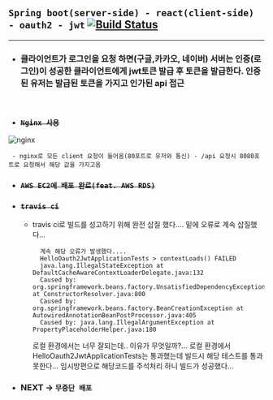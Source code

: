 ## ```Spring boot(server-side) - react(client-side) - oauth2 - jwt``` [![Build Status](https://app.travis-ci.com/beomsun1234/springboot-react-oauth2-jwt.svg?branch=main)](https://app.travis-ci.com/beomsun1234/springboot-react-oauth2-jwt)

-----

- ### 클라이언트가 로그인을 요청 하면(구글,카카오, 네이버) 서버는 인증(로그인)이 성공한 클라이언트에게 jwt토큰 발급 후 토큰을 발급한다. 인증된 유저는 발급된 토큰을 가지고 인가된 api 접근
<br>


- ### ~~```Nginx 사용```~~



![nginx](https://user-images.githubusercontent.com/68090443/133868869-7a9a9a8d-61ff-45a3-b9eb-2ce4be40c458.PNG)



     - nginx로 모든 client 요청이 들어옴(80포트로 유저와 통신) - /api 요청시 8080포트로 요청해서 해당 값을 가지고옴 




- ### ~~```AWS EC2에 배포 완료(feat. AWS RDS)```~~

- ### ~~```travis ci```~~ 

    - travis ci로 빌드를 성고하기 위해 완전 삽질 했다.... 밑에 오류로 계속 삽질했다...

            계속 해당 오류가 발생했다....
            HelloOauth2JwtApplicationTests > contextLoads() FAILED
            java.lang.IllegalStateException at DefaultCacheAwareContextLoaderDelegate.java:132
            Caused by: org.springframework.beans.factory.UnsatisfiedDependencyException at ConstructorResolver.java:800
            Caused by: org.springframework.beans.factory.BeanCreationException at AutowiredAnnotationBeanPostProcessor.java:405
            Caused by: java.lang.IllegalArgumentException at PropertyPlaceholderHelper.java:180


        로컬 환경에서는 너무 잘되는데.. 이유가 무엇일까?... 로컬 환경에서 HelloOauth2JwtApplicationTests는 통과했는데 빌드시 해당 테스트를 통과 못한다... 임시방편으로 해당코드를 주석처리 하니 빌드가 성공했다...
            
        

- ### NEXT -> ```무중단 배포``` 

